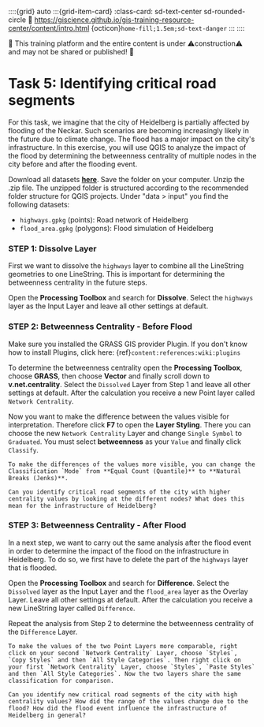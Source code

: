 ::::{grid} auto
:::{grid-item-card}
:class-card: sd-text-center sd-rounded-circle
:link: https://giscience.github.io/gis-training-resource-center/content/intro.html 
{octicon}`home-fill;1.5em;sd-text-danger`
:::
::::

🚧 This training platform and the entire content is under ⚠️construction⚠️ and may not be shared or published! 🚧

# Task 5: Identifying critical road segments

For this task, we imagine that the city of Heidelberg is partially affected by flooding of the Neckar. Such scenarios are becoming increasingly likely in the future due to climate change. The flood has a major impact on the city's infrastructure. In this exercise, you will use QGIS to analyze the impact of the flood by determining the betweenness centrality of multiple nodes in the city before and after the flooding event.

Download all datasets __[here](https://nexus.heigit.org/repository/gis-training-resource-center/Modul_9/Modul_9_Exercise_5_Identifying_critical_road_segments/Modul_9_Exercise_5.zip)__. 
 Save the folder on your computer. 
 Unzip the .zip file. The unzipped folder is structured according to the recommended folder structure for QGIS projects. 
 Under "data > input" you find the following datasets:


- `highways.gpkg` (points): Road network of Heidelberg
- `flood_area.gpkg` (polygons): Flood simulation of Heidelberg



### STEP 1: Dissolve Layer

First we want to dissolve the `highways` layer to combine all the LineString geometries to one LineString. This is important for determining the betweenness centrality in the future steps.

Open the **Processing Toolbox** and search for **Dissolve**. Select the `highways` layer as the Input Layer and leave all other settings at default. 

### STEP 2: Betweenness Centrality - Before Flood

Make sure you installed the GRASS GIS provider Plugin. If you don't know how to install Plugins, click here: {ref}`content:references:wiki:plugins`

To determine the betweenness centrality open the **Processing Toolbox**, choose **GRASS**, then choose **Vector** and finally scroll down to **v.net.centrality**. Select the `Dissolved` Layer from Step 1 and leave all other settings at default. After the calculation you receive a new Point layer called `Network Centrality`.

Now you want to make the difference between the values visible for interpretation. Therefore click **F7** to open the **Layer Styling**. There you can choose the new `Network Centrality` Layer and change `Single Symbol` to `Graduated`.  You must select **betweenness** as your `Value` and finally click `Classify`. 

```{Tip}
To make the differences of the values more visible, you can change the Classification `Mode` from **Equal Count (Quantile)** to **Natural Breaks (Jenks)**.
```
`````{admonition} Question
Can you identify critical road segments of the city with higher centrality values by looking at the different nodes? What does this mean for the infrastructure of Heidelberg?
`````

### STEP 3: Betweenness Centrality - After Flood

In a next step, we want to carry out the same analysis after the flood event in order to determine the impact of the flood on the infrastructure in Heidelberg. To do so, we first have to delete the part of the `highways` layer that is flooded. 

Open the **Processing Toolbox** and search for **Difference**. Select the `Dissolved` layer as the Input Layer and the `flood_area` layer as the Overlay Layer. Leave all other settings at default. After the calculation you receive a new LineString layer called `Difference`.

Repeat the analysis from Step 2 to determine the betweenness centrality of the `Difference` Layer. 

```{Tip}
To make the values of the two Point Layers more comparable, right click on your second `Network Centrality` Layer, choose `Styles`, `Copy Styles` and then `All Style Categories`. Then right click on your first `Network Centrality` Layer, choose `Styles`, `Paste Styles` and then `All Style Categories`. Now the two layers share the same classification for comparison.
```
`````{admonition} Question
Can you identify new critical road segments of the city with high centrality values? How did the range of the values change due to the flood? How did the flood event influence the infrastructure of Heidelberg in general?
`````
